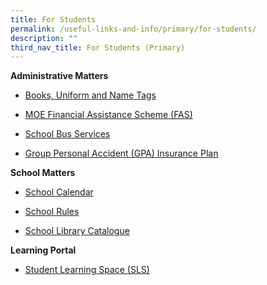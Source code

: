 ```yaml
---
title: For Students
permalink: /useful-links-and-info/primary/for-students/
description: ""
third_nav_title: For Students (Primary)
---
```



**Administrative Matters**  

*   [Books, Uniform and Name Tags](https://marisstellahigh.moe.edu.sg/useful-links-and-info/primary/for-students/books-uniform-and-name-tags)
*   [MOE Financial Assistance Scheme (FAS)](https://www.moe.gov.sg/financial-matters/financial-assistance)  
    
*   [School Bus Services](https://marisstellahigh.moe.edu.sg/useful-links-and-info/primary/for-students/school-bus-services)
*   [Group Personal Accident (GPA) Insurance Plan](https://marisstellahigh.moe.edu.sg/useful-links-and-info/primary/for-students/group-personal-accident-gpa-insurance-plan-for-students)

**School Matters**  

*   [School Calendar](https://marisstellahigh.moe.edu.sg/useful-links-and-info/primary/for-students/school-calendar)  
    
*   [School Rules](https://marisstellahigh.moe.edu.sg/useful-links-and-info/primary/for-students/school-rules)
*   [School Library Catalogue](https://schoolibrary.moe.edu.sg/marisstellahighpri/)

  

**Learning Portal**

*   [Student Learning Space (SLS)](https://marisstellahigh.moe.edu.sg/useful-links-and-info/primary/for-students/student-learning-space-sls)